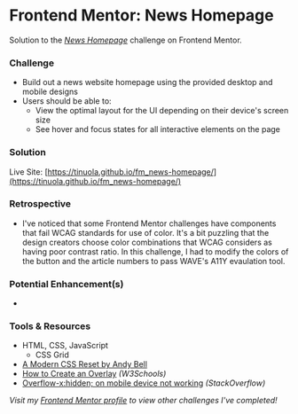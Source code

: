 # Frontend Mentor: News Homepage

Solution to the _[News Homepage](https://www.frontendmentor.io/challenges/news-homepage-H6SWTa1MFl/hub)_ challenge on Frontend Mentor.

### Challenge

- Build out a news website homepage using the provided desktop and mobile designs
- Users should be able to:
  - View the optimal layout for the UI depending on their device's screen size
  - See hover and focus states for all interactive elements on the page

### Solution

Live Site: [https://tinuola.github.io/fm_news-homepage/](https://tinuola.github.io/fm_news-homepage/)

### Retrospective

- I've noticed that some Frontend Mentor challenges have components that fail WCAG standards for use of color. It's a bit puzzling that the design creators choose color combinations that WCAG considers as having poor contrast ratio. In this challenge, I had to modify the colors of the button and the article numbers to pass WAVE's A11Y evaulation tool.

### Potential Enhancement(s)

-

### Tools & Resources

- HTML, CSS, JavaScript
  - CSS Grid
- [A Modern CSS Reset by Andy Bell](https://piccalil.li/blog/a-modern-css-reset/)
- [How to Create an Overlay](https://www.w3schools.com/howto/howto_css_overlay.asp) _(W3Schools)_
- [Overflow-x:hidden; on mobile device not working](https://stackoverflow.com/questions/24193272/overflow-xhidden-on-mobile-device-not-working) _(StackOverflow)_

_Visit my [Frontend Mentor profile](https://www.frontendmentor.io/profile/tinuola) to view other challenges I've completed!_
